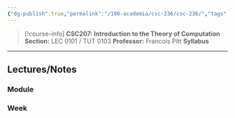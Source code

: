```yaml
---
{"dg-publish":true,"permalink":"/100-academia/csc-236/csc-236/","tags":["university","cs","course-page"],"created":"2024-06-22T16:06:11.111-07:00","updated":"2024-08-04T00:01:33.664-07:00"}
---
```


> [!course-info] **CSC207: Introduction to the Theory of Computation**
> **Section:** LEC 0101 / TUT 0103
> **Professor:** Francois Pitt
> **Syllabus**

---
## Lectures/Notes

### Module



### Week


